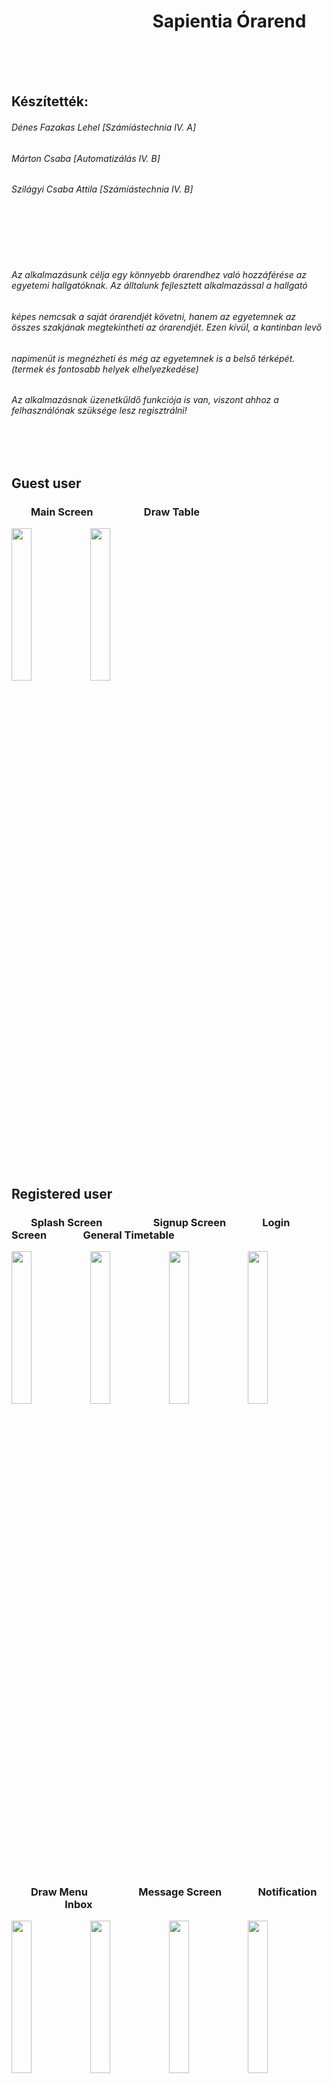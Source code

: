 # &nbsp; &nbsp; &nbsp; &nbsp; &nbsp; &nbsp; &nbsp; &nbsp; &nbsp; &nbsp; &nbsp; &nbsp; &nbsp; &nbsp; &nbsp; &nbsp; &nbsp; Sapientia Órarend
<br /><br /><br />
## Készítették:<br />
###### Dénes Fazakas Lehel [Számíástechnia IV. A]
###### Márton Csaba [Automatizálás IV. B]
###### Szilágyi Csaba Attila  [Számíástechnia IV. B]
<br /><br /><br /><br />
###### <p>Az  alkalmazásunk célja egy könnyebb órarendhez való hozzáférése az egyetemi hallgatóknak.  Az álltalunk fejlesztett alkalmazással a hallgató
###### képes nemcsak a saját órarendjét követni, hanem az egyetemnek az összes szakjának megtekintheti az órarendjét. Ezen kívül, a kantinban levő
###### napimenüt is megnézheti és még az egyetemnek is a belső térképét. (termek és fontosabb helyek elhelyezkedése) </p>
###### Az alkalmazásnak üzenetkűldő funkciója is van, viszont ahhoz a felhasználónak szüksége lesz regisztrálni!

<br /><br />
## Guest user
### &nbsp; &nbsp; &nbsp; &nbsp; Main Screen &nbsp; &nbsp; &nbsp; &nbsp; &nbsp; &nbsp; &nbsp; &nbsp; &nbsp; &nbsp; Draw Table
<img src="https://firebasestorage.googleapis.com/v0/b/sapientia-orarend-68b43.appspot.com/o/readme%2FSapi_guest_main.png?alt=media&token=433b9297-7c64-4944-8b24-38016a9944f3" width="25%"><img src="https://firebasestorage.googleapis.com/v0/b/sapientia-orarend-68b43.appspot.com/o/readme%2FSapi_guest_draw.png?alt=media&token=d1cd3153-455c-45a2-ba80-2ba3f42a6b2d" width="25%">

<br /><br />
## Registered user
### &nbsp; &nbsp; &nbsp; &nbsp; Splash Screen &nbsp; &nbsp; &nbsp; &nbsp; &nbsp; &nbsp; &nbsp; &nbsp; &nbsp; &nbsp; Signup Screen &nbsp; &nbsp; &nbsp; &nbsp; &nbsp; &nbsp; &nbsp; Login Screen &nbsp; &nbsp; &nbsp; &nbsp; &nbsp; &nbsp; &nbsp; General Timetable
<img src="https://firebasestorage.googleapis.com/v0/b/sapientia-orarend-68b43.appspot.com/o/readme%2FSapi_Splash.png?alt=media&token=c8403d4c-b9d9-49aa-9fa2-aab78648e813" width="25%"><img src="https://firebasestorage.googleapis.com/v0/b/sapientia-orarend-68b43.appspot.com/o/readme%2FSapi_signup.png?alt=media&token=9d777f87-8e8d-4c9d-b7dd-499d3ec418f2" width="25%"><img src="https://firebasestorage.googleapis.com/v0/b/sapientia-orarend-68b43.appspot.com/o/readme%2FSapi_login.png?alt=media&token=4328e0cf-171c-4b13-81da-dc8836e20e0c" width="25%"><img src="https://firebasestorage.googleapis.com/v0/b/sapientia-orarend-68b43.appspot.com/o/readme%2FSapi_main.png?alt=media&token=16158988-5837-4ef9-8013-2203132e6545" width="25%">
<br /><br />

### &nbsp; &nbsp; &nbsp; &nbsp; Draw Menu &nbsp; &nbsp; &nbsp; &nbsp; &nbsp; &nbsp; &nbsp; &nbsp; &nbsp; &nbsp; Message Screen &nbsp; &nbsp; &nbsp; &nbsp; &nbsp; &nbsp; &nbsp; Notification &nbsp; &nbsp; &nbsp; &nbsp; &nbsp; &nbsp; &nbsp; &nbsp; &nbsp; &nbsp; &nbsp; &nbsp; &nbsp; Inbox
<img src="https://firebasestorage.googleapis.com/v0/b/sapientia-orarend-68b43.appspot.com/o/readme%2FSapi_draw.png?alt=media&token=6f599bc2-f1d9-4d42-876d-10579e692530" width="25%"><img src="https://firebasestorage.googleapis.com/v0/b/sapientia-orarend-68b43.appspot.com/o/readme%2FSapi_message.png?alt=media&token=ece90838-af43-4dd1-a107-ddd18e9c842c" width="25%"><img src="https://firebasestorage.googleapis.com/v0/b/sapientia-orarend-68b43.appspot.com/o/readme%2FSapi_notification.png?alt=media&token=627a808a-8c72-4ece-aaa9-5cb9c1c3606a" width="25%"><img src="https://firebasestorage.googleapis.com/v0/b/sapientia-orarend-68b43.appspot.com/o/readme%2FSapi_inbox.png?alt=media&token=76d4d73f-ba7f-4383-af70-cdce14f22b0b" width="25%">
<br /><br />

### &nbsp; &nbsp; &nbsp; &nbsp; Profile Screen &nbsp; &nbsp; &nbsp; &nbsp; &nbsp; &nbsp; &nbsp; &nbsp; &nbsp; Password Auth &nbsp; &nbsp; &nbsp; &nbsp; &nbsp; &nbsp; &nbsp; Fingerprint Auth &nbsp; &nbsp; &nbsp; &nbsp; &nbsp; &nbsp; &nbsp; Own Timetable
<img src="https://firebasestorage.googleapis.com/v0/b/sapientia-orarend-68b43.appspot.com/o/readme%2FSapi_profile.png?alt=media&token=60016dd7-2878-4449-918f-2c0e490388ef" width="25%"><img src="https://firebasestorage.googleapis.com/v0/b/sapientia-orarend-68b43.appspot.com/o/readme%2FSapi_auth2.png?alt=media&token=5d1d9664-38cd-4396-8c83-2e99471e690e" width="25%"><img src="https://firebasestorage.googleapis.com/v0/b/sapientia-orarend-68b43.appspot.com/o/readme%2FSapi_auth1.png?alt=media&token=9452ab34-5147-4fb7-8089-f41e83abdbd2" width="25%"><img src="https://firebasestorage.googleapis.com/v0/b/sapientia-orarend-68b43.appspot.com/o/readme%2FSapi_own.png?alt=media&token=449914d3-d89b-48f8-baba-858eac19294a" width="25%">
